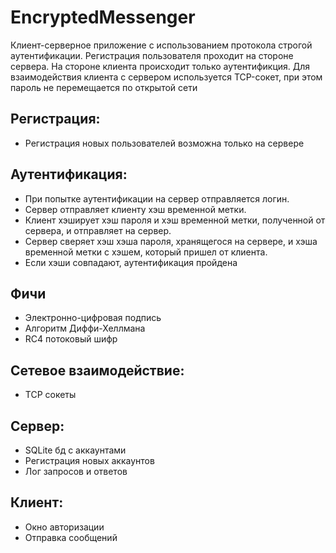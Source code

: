 # EncryptedMessenger
Клиент-серверное приложение с использованием протокола строгой аутентификации.
Регистрация пользователя проходит на стороне сервера. На стороне клиента происходит только аутентификция.
Для взаимодействия клиента с сервером используется TCP-сокет, при этом пароль не перемещается по открытой сети
## Регистрация:
- Регистрация новых пользователей возможна только на сервере
## Аутентификация:
- При попытке аутентификации на сервер отправляется логин. 
- Сервер отправляет клиенту хэш временной метки.
- Клиент хэширует хэш пароля и хэш временной метки, полученной от сервера, и отправляет на сервер.
- Сервер сверяет хэш хэша пароля, хранящегося на сервере, и хэша временной метки с хэшем, который пришел от клиента.
- Если хэши совпадают, аутентификация пройдена
## Фичи
- Электронно-цифровая подпись
- Алгоритм Диффи-Хеллмана
- RC4 потоковый шифр
## Сетевое взаимодействие:
- TCP сокеты
## Сервер:
- SQLite бд с аккаунтами
- Регистрация новых аккаунтов
- Лог запросов и ответов
## Клиент:
- Окно авторизации
- Отправка сообщений

